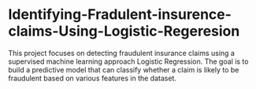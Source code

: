 # Identifying-Fradulent-insurence-claims-Using-Logistic-Regeresion
This project focuses on detecting fraudulent insurance claims using a supervised machine learning approach Logistic Regression. The goal is to build a predictive model that can classify whether a claim is likely to be fraudulent based on various features in the dataset.
